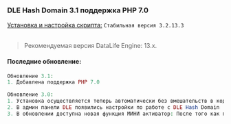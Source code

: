 ### DLE Hash Domain 3.1 поддержка PHP 7.0
[Установка и настройка скрипта:](https://github.com/coolbylink/dlehashdomain/wiki/Установка-и-обновления-3.X.X) `Стабильная версия 3.2.13.3`
<br><br>
> Рекомендуемая версия DataLife Engine: 13.x.<br>

#### Последние обновление:

```php
Обновление 3.1:
1. Добавлена поддержка PHP 7.0
```

```php
Обновление 3.0:
1. Установка осуществляется теперь автоматически без вмешательств в код движка.
2. В админ панели DLE появились настройки по работе с DLE Hash Domain
3. В обновлении доступна новая функция МИНИ активатор: После того как пользователь введет нужное доменное имя для создания ХЕШ ключа, ему будет предложено скачать файл keygen.php с помощью которого он в автоматическом режиме сможет активировать свою копию DataLife Engine. Файл keygen.php создается с ХЕШОМ пользователя.
```
